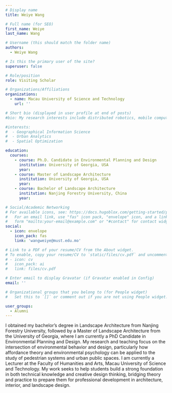 ```yaml
---
# Display name
title: Weiye Wang

# Full name (for SEO)
first_name: Weiye
last_name: Wang

# Username (this should match the folder name)
authors:
  - Weiye Wang

# Is this the primary user of the site?
superuser: false

# Role/position
role: Visiting Scholar

# Organizations/Affiliations
organizations:
  - name: Macau University of Science and Technology
    url: ''

# Short bio (displayed in user profile at end of posts)
#bio: My research interests include distributed robotics, mobile computing and programmable matter.

#interests:
#  - Geographical Information Science
#  - Urban Analytics
#  - Spatial Optimization

education:
  courses:
    - course: Ph.D. Candidate in Environmental Planning and Design
      institution: University of Georgia, USA
      year: 
    - course: Master of Landscape Architecture
      institution: University of Georgia, USA
      year: 
    - course: Bachelor of Landscape Architecture
      institution: Nanjing Forestry University, China
      year: 

# Social/Academic Networking
# For available icons, see: https://docs.hugoblox.com/getting-started/page-builder/#icons
#   For an email link, use "fas" icon pack, "envelope" icon, and a link in the
#   form "mailto:your-email@example.com" or "#contact" for contact widget.
social:
  - icon: envelope
    icon_pack: fas
    link: 'wangweiye@must.edu.mo'

# Link to a PDF of your resume/CV from the About widget.
# To enable, copy your resume/CV to `static/files/cv.pdf` and uncomment the lines below.
# - icon: cv
#   icon_pack: ai
#   link: files/cv.pdf

# Enter email to display Gravatar (if Gravatar enabled in Config)
email: ''

# Organizational groups that you belong to (for People widget)
#   Set this to `[]` or comment out if you are not using People widget.

user_groups:
  - Alumni
---
```


I obtained my bachelor’s degree in Landscape Architecture from Nanjing Forestry University, followed by a Master of Landscape Architecture from the University of Georgia, where I am currently a PhD Candidate in Environmental Planning and Design. My research and teaching focus on the intersection of environmental behavior and design, particularly how affordance theory and environmental psychology can be applied to the study of pedestrian systems and urban public spaces.
I am currently a Lecturer at the Faculty of Humanities and Arts, Macau University of Science and Technology. My work seeks to help students build a strong foundation in both technical knowledge and creative design thinking, bridging theory and practice to prepare them for professional development in architecture, interior, and landscape design.
